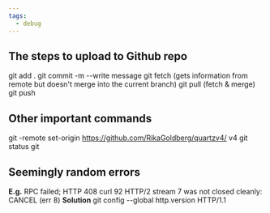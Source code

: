 ```yaml
---
tags:
  - debug
---
```

## The steps to upload to Github repo 
git add . 
git commit -m --write message
git fetch (gets information from remote but doesn't merge into the current branch)
git pull (fetch & merge)
git push

## Other important commands
git -remote set-origin https://github.com/RikaGoldberg/quartzv4/ v4
git status
git 
## Seemingly random errors
**E.g.** RPC failed; HTTP 408 curl 92 HTTP/2 stream 7 was not closed cleanly: CANCEL (err 8)
**Solution** git config --global http.version HTTP/1.1


